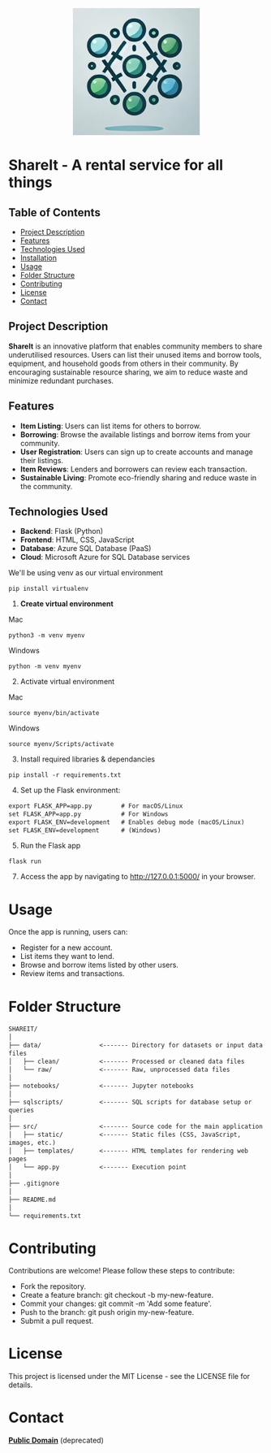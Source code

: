 <p align="center">
    <a target="_blank"><img alt='ShareIt Logo' src='src/static/images/ShareIt_Logo.jpg' width="250" height="250"/></a>
</p>

# ShareIt - A rental service for all things

## Table of Contents
- [Project Description](#project-description)
- [Features](#features)
- [Technologies Used](#technologies-used)
- [Installation](#installation)
- [Usage](#usage)
- [Folder Structure](#folder-structure)
- [Contributing](#contributing)
- [License](#license)
- [Contact](#contact)

## Project Description
**ShareIt** is an innovative platform that enables community members to share underutilised resources. Users can list their unused items and borrow tools, equipment, and household goods from others in their community. By encouraging sustainable resource sharing, we aim to reduce waste and minimize redundant purchases.

## Features
- **Item Listing**: Users can list items for others to borrow.
- **Borrowing**: Browse the available listings and borrow items from your community.
- **User Registration**: Users can sign up to create accounts and manage their listings.
- **Item Reviews**: Lenders and borrowers can review each transaction.
- **Sustainable Living**: Promote eco-friendly sharing and reduce waste in the community.

## Technologies Used
- **Backend**: Flask (Python)
- **Frontend**: HTML, CSS, JavaScript
- **Database**: Azure SQL Database (PaaS)
- **Cloud**: Microsoft Azure for SQL Database services

We'll be using venv as our virtual environment
```
pip install virtualenv
```

1. **Create virtual environment**

Mac
```
python3 -m venv myenv
```

Windows
```
python -m venv myenv
```

2. Activate virtual environment

Mac
```
source myenv/bin/activate
```

Windows
```
source myenv/Scripts/activate
```


3. Install required libraries & dependancies 
```
pip install -r requirements.txt
```

4. Set up the Flask environment:
```ssh
export FLASK_APP=app.py        # For macOS/Linux
set FLASK_APP=app.py           # For Windows
export FLASK_ENV=development   # Enables debug mode (macOS/Linux)
set FLASK_ENV=development      # (Windows)
```

5. Run the Flask app
```ssh
flask run
```

7. Access the app by navigating to http://127.0.0.1:5000/ in your browser.

# Usage
Once the app is running, users can:
- Register for a new account.
- List items they want to lend.
- Browse and borrow items listed by other users.
- Review items and transactions.

# Folder Structure
```
SHAREIT/                
│
├── data/                <------- Directory for datasets or input data files
│   ├── clean/           <------- Processed or cleaned data files
│   └── raw/             <------- Raw, unprocessed data files
│
├── notebooks/           <------- Jupyter notebooks 
│
├── sqlscripts/          <------- SQL scripts for database setup or queries
│
├── src/                 <------- Source code for the main application
│   ├── static/          <------- Static files (CSS, JavaScript, images, etc.)
│   ├── templates/       <------- HTML templates for rendering web pages
│   └── app.py           <------- Execution point
│
├── .gitignore           
│
├── README.md           
│
└── requirements.txt     

```

# Contributing

Contributions are welcome! Please follow these steps to contribute:

- Fork the repository.
- Create a feature branch: git checkout -b my-new-feature.
- Commit your changes: git commit -m 'Add some feature'.
- Push to the branch: git push origin my-new-feature.
- Submit a pull request.

# License
This project is licensed under the MIT License - see the LICENSE file for details.

# Contact

[**Public Domain**](https://nice-pebble-069dc3c00.5.azurestaticapps.net) (deprecated)